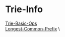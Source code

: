 # Trie-Info 
[Trie-Basic-Ops](https://github.com/mkeshav218/DSA/blob/master/src/trie/TrieBasic.java) \
[Longest-Common-Prefix](https://github.com/mkeshav218/DSA/blob/master/src/trie/LongestPrefixString.java) \
